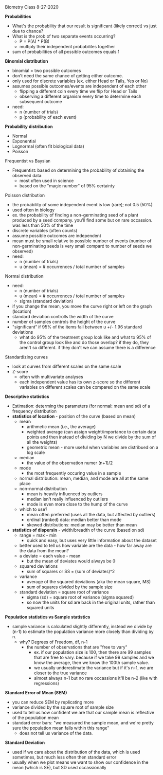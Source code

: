 Biometry Class 8-27-2020

**Probabilities**
- What's the probability that our result is significant (likely correct) vs just due to chance?
- What is the prob of two separate events occurring?
  - P = P(A) * P(B)
  - multiply their independent probabilites together
- sum of probabilities of all possible outcomes equals 1

**Binomial distribution**
- binomial = two possible outcomes
- don't need the same chance of getting either outcome.
- only used for discrete variables (ex. either Head or Tails, Yes or No)
- assumes possible outcomes/events are independent of each other
  - flipping a different coin every time we flip for Head or Tails
  - observing a different organism every time to determine each subsequent outcome
- need:
  - n (number of trials)
  - p (probability of each event)

**Probability distribution**
- Normal
- Exponential
- Lognormal (often fit biological data)
- Poisson

Frequentist vs Baysian
- Frequentist: based on determining the probability of obtaining the observed data
  - most often used in science
  - based on the "magic number" of 95% certainty

Poisson distribution
- the probability of some independent event is low (rare); not 0.5 (50%)
- used often in biology
- ex. the probability of finding a non-germinating seed of a plant produced by a seed company. you'll find some but on rare occassion. was less than 50% of the time
- discrete variables (often counts)
- assume possible outcomes are independent
- mean must be small relative to possible number of events (number of non-germinating seeds is very small compard to number of seeds we observed)
- need:
  - n (number of trials)
  - u (mean) = # occurrences / total number of samples

Normal distribution
- need:
  - n (number of trials)
  - u (mean) = # occurrences / total number of samples
  - sigma (standard deviation) 
- if you change the mean, you move the curve right or left on the graph (location)
- standard deviation controlls the width of the curve
- number of samples controls the height of the curve
- "significant" if 95% of the items fall between u +/- 1.96 standard deviations
  - what do 95% of the treatment group look like and what to 95% of the control group look like and do those overlap?  if they do, they aren't so different.  if they don't we can assume there is a difference

Standardizing curves
- look at curves from different scales on the same scale
- Z-score
  - often with multivariate analyses
  - each independent value has its own z-score so the different variables on different scales can be compared on the same scale

**Descriptive statistics**
- Estimation: determing the parameters (for normal: mean and sd) of a frequency distribution
- **statistics of location** - position of the curve (based on mean)
  - mean
    - arithmetic mean (i.e., the average)
    - weighted average (can assign weight/importance to certain data points and then instead of dividing by N we divide by the sum of all the weights)
    - geometric mean - more useful when variables are distribued on a log scale
  - median
    - the value of the observation numer (n+1)/2
  - mode
    - the most frequently occuring value in a sample
  - normal distribution: mean, median, and mode are all at the same place
  - non-normal distribution
    - mean is heavily influenced by outliers
    - median isn't really influenced by outliers
    - mode is even more close to the hump of the curve
  - which to use?
    - mean often preferred (uses all the data, but affected by outliers)
    - ordinal (ranked) data: median better than mode
    - skewed distributions: median may be better than mean
- **statistics of dispersin** - width/breadth of the curve (based on sd)
  - range = max - min
    - quick and easy, but uses very little information about the dataset
  - better used to tell us how variable are the data - how far away are the data from the mean?
  - a deviate = each value - mean
    - but the mean of deviates would always be 0
  - squared deviations
    - sum of squares or SS = (sum of deviates)^2
  - variance
    - average of the squared deviations (aka the mean square, MS)
    - sum of squares divided by the sample size
  - standard deviation = square root of variance
    - sigma (sd) = square root of variance (sigma squared)
    - so now the units for sd are back in the original units, rather than squared units

**Population statistics vs Sample statistics**
- sample variance is calculated slightly differently, instead we divide by (n-1) to estimate the population variance more closely than dividing by n.
  - why? Degrees of Freedom, df, n-1
    - the number of observations that are "free to vary"
      - ex. if our population size is 100, then there are 99 samples that are free to vary. because if we take 99 samples and we know the average, then we know the 100th sample value.
      - we usually underestimate the variance but if it's n-1, we are closer to the true variance
      - almost always n-1 but no rare occassions it'll be n-2 (like with regressions)

**Standard Error of Mean (SEM)**
- you can reduce SEM by replicating more
- variance divided by the square root of sample size
- used to tell us how confident we are that our sample mean is reflective of the population mean
- standard error bars: "we measured the sample mean, and we're pretty sure the population mean falls within this range"
  - does not tell us variance of the data.

**Standard Deviation**  
- used if we care about the distribution of the data, which is used sometimes, but much less often then standard error
- usually when we plot means we want to show our confidence in the mean (which is SE), but SD used occassionally










